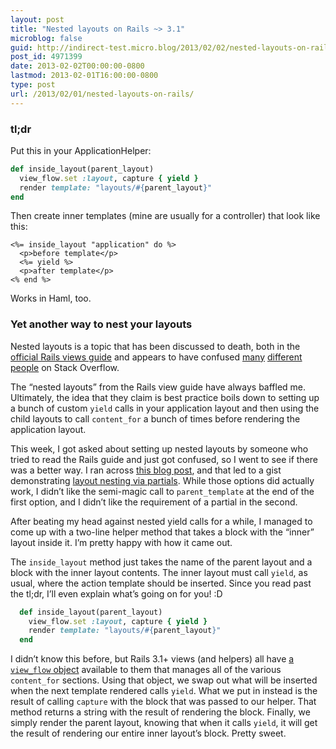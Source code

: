 ```yaml
---
layout: post
title: "Nested layouts on Rails ~> 3.1"
microblog: false
guid: http://indirect-test.micro.blog/2013/02/02/nested-layouts-on-rails/
post_id: 4971399
date: 2013-02-02T00:00:00-0800
lastmod: 2013-02-01T16:00:00-0800
type: post
url: /2013/02/01/nested-layouts-on-rails/
---
```


### tl;dr

Put this in your ApplicationHelper:

```ruby
def inside_layout(parent_layout)
  view_flow.set :layout, capture { yield }
  render template: "layouts/#{parent_layout}"
end
```

Then create inner templates (mine are usually for a controller) that look like this:

```erb
<%= inside_layout "application" do %>
  <p>before template</p>
  <%= yield %>
  <p>after template</p>
<% end %>
```

Works in Haml, too.

### Yet another way to nest your layouts

Nested layouts is a topic that has been discussed to death, both in the [official Rails views guide](http://guides.rubyonrails.org/layouts_and_rendering.html) and appears to have confused [many](http://stackoverflow.com/questions/6539239/multiple-level-nested-layout-in-rails-3) [different](http://stackoverflow.com/questions/741945/nested-layouts-in-ruby-on-rails) [people](http://stackoverflow.com/questions/4208380/confused-on-advanced-rails-layout-nesting) on Stack Overflow.

The “nested layouts” from the Rails view guide have always baffled me. Ultimately, the idea that they claim is best practice boils down to setting up a bunch of custom `yield` calls in your application layout and then using the child layouts to call `content_for` a bunch of times before rendering the application layout.

This week, I got asked about setting up nested layouts by someone who tried to read the Rails guide and just got confused, so I went to see if there was a better way. I ran across [this blog post](http://m.onkey.org/nested-layouts-in-rails-3), and that led to a gist demonstrating [layout nesting via partials](https://gist.github.com/740835). While those options did actually work, I didn’t like the semi-magic call to `parent_template` at the end of the first option, and I didn’t like the requirement of a partial in the second.

After beating my head against nested yield calls for a while, I managed to come up with a two-line helper method that takes a block with the “inner” layout inside it. I’m pretty happy with how it came out.

The `inside_layout` method just takes the name of the parent layout and a block with the inner layout contents. The inner layout must call `yield`, as usual, where the action template should be inserted. Since you read past the tl;dr, I’ll even explain what’s going on for you! :D

```ruby
  def inside_layout(parent_layout)
    view_flow.set :layout, capture { yield }
    render template: "layouts/#{parent_layout}"
  end
```

I didn’t know this before, but Rails 3.1+ views (and helpers) all have [a `view_flow` object](https://github.com/rails/rails/blob/master/actionpack/lib/action_view/flows.rb#L4) available to them that manages all of the various `content_for` sections. Using that object, we swap out what will be inserted when the next template rendered calls `yield`. What we put in instead is the result of calling `capture` with the block that was passed to our helper. That method returns a string with the result of rendering the block. Finally, we simply render the parent layout, knowing that when it calls `yield`, it will get the result of rendering our entire inner layout’s block. Pretty sweet.
